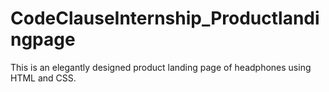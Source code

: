 # CodeClauseInternship_Productlandingpage
This is an elegantly designed product landing page of headphones using HTML and CSS.
